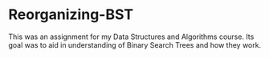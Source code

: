 # Reorganizing-BST
This was an assignment for my Data Structures and Algorithms course. Its goal was to aid in understanding of Binary Search Trees and how they work.
